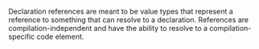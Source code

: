 Declaration references are meant to be value types that represent a reference to something that
can resolve to a declaration. References are compilation-independent and have the ability
to resolve to a compilation-specific code element.